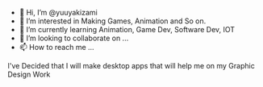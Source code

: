 - 👋 Hi, I’m @yuuyakizami
- 👀 I’m interested in Making Games, Animation and So on.
- 🌱 I’m currently learning Animation, Game Dev, Software Dev, IOT
- 💞️ I’m looking to collaborate on ...
- 📫 How to reach me ...

I've Decided that I will make desktop apps that will help me on my Graphic Design Work

<!---
yuuyakizami/yuuyakizami is a ✨ special ✨ repository because its `README.md` (this file) appears on your GitHub profile.
You can click the Preview link to take a look at your changes.
--->
